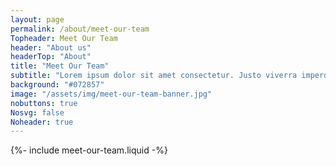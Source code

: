 ```yaml
---
layout: page
permalink: /about/meet-our-team
Topheader: Meet Our Team
header: "About us"
headerTop: "About"
title: "Meet Our Team"
subtitle: "Lorem ipsum dolor sit amet consectetur. Justo viverra imperdiet adipiscing proin fermentum massa hendrerit ultricies. Ut a magna eget augue. Rhoncus enim blandit amet pellentesque a nisi sit. Amet nibh risus neque in semper ac."
background: "#072857"
image: "/assets/img/meet-our-team-banner.jpg"  
nobuttons: true
Nosvg: false
Noheader: true
---
```


{%-
include meet-our-team.liquid
-%}
